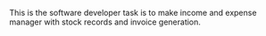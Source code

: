 This is the software developer task is to make income and expense manager with stock records and invoice generation.

